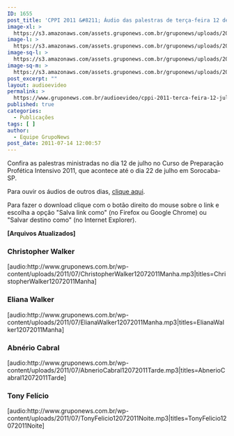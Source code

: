 ```yaml
---
ID: 1655
post_title: 'CPPI 2011 &#8211; Áudio das palestras de terça-feira 12 de julho'
image-xl: >
  https://s3.amazonaws.com/assets.gruponews.com.br/gruponews/uploads/2011/07/banner_CPPI_audios-12.jpg
image-l: >
  https://s3.amazonaws.com/assets.gruponews.com.br/gruponews/uploads/2011/07/banner_CPPI_audios-12.jpg
image-sq-l: >
  https://s3.amazonaws.com/assets.gruponews.com.br/gruponews/uploads/2011/07/banner_CPPI_audios-12.jpg
image-sq-m: >
  https://s3.amazonaws.com/assets.gruponews.com.br/gruponews/uploads/2011/07/banner_CPPI_audios-12-720x307.jpg
post_excerpt: ""
layout: audioevideo
permalink: >
  https://www.gruponews.com.br/audioevideo/cppi-2011-terca-feira-12-jul
published: true
categories:
  - Publicações
tags: [ ]
author:
  - Equipe GrupoNews
post_date: 2011-07-14 12:00:57
---
```

Confira as palestras ministradas no dia 12 de julho no Curso de Preparação Profética Intensivo 2011, que acontece até o dia 22 de julho em Sorocaba-SP.

Para ouvir os áudios de outros dias, <a href="http://www.gruponews.com.br/assuntos/publicacoes/audio/cppi2011">clique aqui</a>.

Para fazer o download clique com o botão direito do mouse sobre o link e escolha a opção "Salva link como" (no Firefox ou Google Chrome) ou "Salvar destino como" (no Internet Explorer).

<strong>[Arquivos Atualizados]</strong>
<h3>Christopher Walker</h3>
[audio:http://www.gruponews.com.br/wp-content/uploads/2011/07/ChristopherWalker12072011Manha.mp3|titles=ChristopherWalker12072011Manha]
<h3>Eliana Walker</h3>
[audio:http://www.gruponews.com.br/wp-content/uploads/2011/07/ElianaWalker12072011Manha.mp3|titles=ElianaWalker12072011Manha]
<h3>Abnério Cabral</h3>
[audio:http://www.gruponews.com.br/wp-content/uploads/2011/07/AbnerioCabral12072011Tarde.mp3|titles=AbnerioCabral12072011Tarde]
<h3>Tony Felício</h3>
[audio:http://www.gruponews.com.br/wp-content/uploads/2011/07/TonyFelicio12072011Noite.mp3|titles=TonyFelicio12072011Noite]